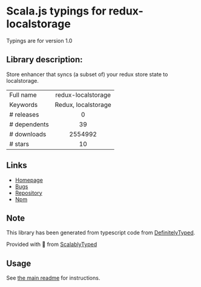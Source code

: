 
# Scala.js typings for redux-localstorage

Typings are for version 1.0

## Library description:
Store enhancer that syncs (a subset of) your redux store state to localstorage.

|                    |                 |
| ------------------ | :-------------: |
| Full name          | redux-localstorage |
| Keywords           | Redux, localstorage |
| # releases         | 0 |
| # dependents       | 39 |
| # downloads        | 2554992 |
| # stars            | 10 |

## Links
- [Homepage](https://github.com/elgerlambert/redux-localstorage#readme)
- [Bugs](https://github.com/elgerlambert/redux-localstorage/issues)
- [Repository](https://github.com/elgerlambert/redux-localstorage)
- [Npm](https://www.npmjs.com/package/redux-localstorage)
    


## Note
This library has been generated from typescript code from [DefinitelyTyped](https://definitelytyped.org).

Provided with :purple_heart: from [ScalablyTyped](https://github.com/oyvindberg/ScalablyTyped)

## Usage
See [the main readme](../../readme.md) for instructions.


